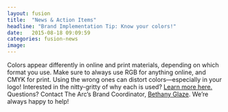 ```yaml
---
layout: fusion
title:  "News & Action Items"
headline: "Brand Implementation Tip: Know your colors!"
date:   2015-08-18 09:09:59
categories: fusion-news
image: 
---
```

Colors appear differently in online and print materials, depending on which format you use. Make sure to always use RGB for anything online, and CMYK for print. Using the wrong ones can distort colors—especially in your logo! Interested in the nitty-gritty of why each is used? <a href="https://www.sumydesigns.com/2014/10/16/colors-web-colors-print/">Learn more here.</a> Questions? Contact The Arc’s Brand Coordinator, <a href="mailto:Glaze@thearc.org">Bethany Glaze</a>. We’re always happy to help! 